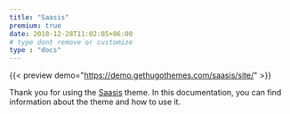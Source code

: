 ```yaml
---
title: "Saasis"
premium: true
date: 2018-12-28T11:02:05+06:00 
# type dont remove or customize
type : "docs"
---
```


{{< preview demo="https://demo.gethugothemes.com/saasis/site/" >}}

Thank you for using the [Saasis](https://gethugothemes.com/themes/saasis/) theme. In this documentation, you can find information about the theme and how to use it.